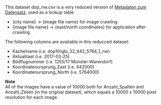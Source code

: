 This dataset dop_nw.csv is a very reduced version of [Metadaten zum Datensatz](https://www.geoportal.nrw/suche?lang=de&searchTerm=56fb584b-10cf-4009-a405-0bef06bb3e00), used as a lookup table
- {city name} -> {image file name} for image crawling
- {image file name} -> {east/north coordinates} for application after crawling

The following columns are available in this reducced dataset:
- Kachelname (i.e. dop10rgbi_32_442_5764_1_nw)
- Aktualitaet (i.e. 2017-03-25)
- Bildflugnummer (i.e. 1255/17 Münster-Warendorf)
- Koordinatenursprung_East (i.e. 442000)
- Koordinatenursprung_North (i.e. 5764000)


**Note**    
All of the images have a value of 10000 both for Anzahl_Spalten and Anzahl_Zeilen (in the original dataset), which equals a 10000 x 10000 pixel resolution for each image.
